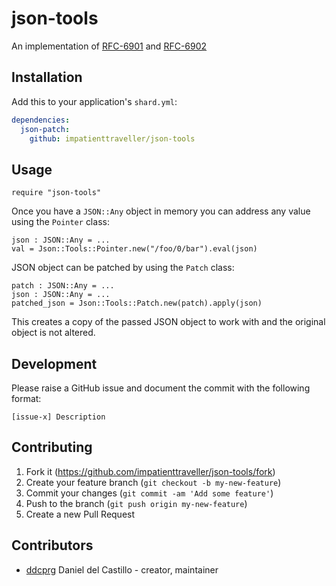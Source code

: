 # json-tools

An implementation of [RFC-6901](https://tools.ietf.org/html/rfc6901) and [RFC-6902](https://datatracker.ietf.org/doc/rfc6902)

## Installation

Add this to your application's `shard.yml`:

```yaml
dependencies:
  json-patch:
    github: impatienttraveller/json-tools
```

## Usage

```crystal
require "json-tools"
```

Once you have a `JSON::Any` object in memory you can address any value using the `Pointer` class:

```crystal
json : JSON::Any = ...
val = Json::Tools::Pointer.new("/foo/0/bar").eval(json)
```

JSON object can be patched by using the `Patch` class:

```crystal
patch : JSON::Any = ...
json : JSON::Any = ...
patched_json = Json::Tools::Patch.new(patch).apply(json)
```

This creates a copy of the passed JSON object to work with and the original object is not altered.

## Development

Please raise a GitHub issue and document the commit with the following format:

```
[issue-x] Description
```

## Contributing

1. Fork it (<https://github.com/impatienttraveller/json-tools/fork>)
2. Create your feature branch (`git checkout -b my-new-feature`)
3. Commit your changes (`git commit -am 'Add some feature'`)
4. Push to the branch (`git push origin my-new-feature`)
5. Create a new Pull Request

## Contributors

- [ddcprg](https://github.com/ddcprg) Daniel del Castillo - creator, maintainer
